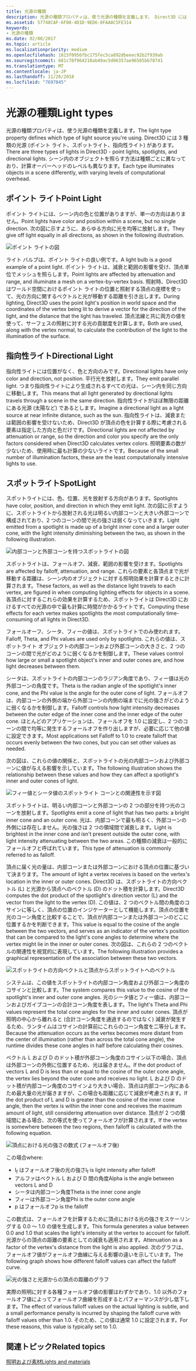 ```yaml
---
title: 光源の種類
description: 光源の種類プロパティは、使う光源の種類を定義します。 Direct3D には 3 種類の光源 (ポイント ライト、スポットライト、指向性ライト) があります。
ms.assetid: 57748CAF-6F08-4D1D-9ED6-8FAA8C5FE314
keywords:
- 光源の種類
ms.date: 02/08/2017
ms.topic: article
ms.localizationpriority: medium
ms.openlocfilehash: 1815f0956fbc175fec5ca892dbeeec92b2f939ab
ms.sourcegitcommit: 681c70f964210ab49ac5d06357ae96505bb78741
ms.translationtype: MT
ms.contentlocale: ja-JP
ms.lasthandoff: 11/26/2018
ms.locfileid: "7697845"
---
```

# <a name="light-types"></a><span data-ttu-id="769e4-105">光源の種類</span><span class="sxs-lookup"><span data-stu-id="769e4-105">Light types</span></span>


<span data-ttu-id="769e4-106">光源の種類プロパティは、使う光源の種類を定義します。</span><span class="sxs-lookup"><span data-stu-id="769e4-106">The light type property defines which type of light source you're using.</span></span> <span data-ttu-id="769e4-107">Direct3D には 3 種類の光源 (ポイント ライト、スポットライト、指向性ライト) があります。</span><span class="sxs-lookup"><span data-stu-id="769e4-107">There are three types of lights in Direct3D - point lights, spotlights, and directional lights.</span></span> <span data-ttu-id="769e4-108">シーン内のオブジェクトを照らす方法は種類ごとに異なっており、計算オーバーヘッドのレベルも異なります。</span><span class="sxs-lookup"><span data-stu-id="769e4-108">Each type illuminates objects in a scene differently, with varying levels of computational overhead.</span></span>

## <a name="span-idpointlightspanspan-idpointlightspanspan-idpointlightspanpoint-light"></a><span data-ttu-id="769e4-109"><span id="Point_Light"></span><span id="point_light"></span><span id="POINT_LIGHT"></span>ポイント ライト</span><span class="sxs-lookup"><span data-stu-id="769e4-109"><span id="Point_Light"></span><span id="point_light"></span><span id="POINT_LIGHT"></span>Point Light</span></span>


<span data-ttu-id="769e4-110">ポイント ライトには、シーン内の色と位置がありますが、単一の方向はありません。</span><span class="sxs-lookup"><span data-stu-id="769e4-110">Point lights have color and position within a scene, but no single direction.</span></span> <span data-ttu-id="769e4-111">次の図に示すように、あらゆる方向に光を均等に放射します。</span><span class="sxs-lookup"><span data-stu-id="769e4-111">They give off light equally in all directions, as shown in the following illustration.</span></span>

![ポイント ライトの図](images/ptlight.png)

<span data-ttu-id="769e4-113">ライト バルブは、ポイント ライトの良い例です。</span><span class="sxs-lookup"><span data-stu-id="769e4-113">A light bulb is a good example of a point light.</span></span> <span data-ttu-id="769e4-114">ポイント ライトは、減衰と範囲の影響を受け、頂点単位でメッシュを照らします。</span><span class="sxs-lookup"><span data-stu-id="769e4-114">Point lights are affected by attenuation and range, and illuminate a mesh on a vertex-by-vertex basis.</span></span> <span data-ttu-id="769e4-115">照射時、Direct3D はワールド空間におけるポイント ライトの位置と照射する頂点の座標を使って、光の方向に関するベクトルと光が移動する距離を引き出します。</span><span class="sxs-lookup"><span data-stu-id="769e4-115">During lighting, Direct3D uses the point light's position in world space and the coordinates of the vertex being lit to derive a vector for the direction of the light, and the distance that the light has traveled.</span></span> <span data-ttu-id="769e4-116">頂点法線と共に両方の値を使って、サーフェスの照射に対する光の貢献度を計算します。</span><span class="sxs-lookup"><span data-stu-id="769e4-116">Both are used, along with the vertex normal, to calculate the contribution of the light to the illumination of the surface.</span></span>

## <a name="span-iddirectionallightspanspan-iddirectionallightspanspan-iddirectionallightspandirectional-light"></a><span data-ttu-id="769e4-117"><span id="Directional_Light"></span><span id="directional_light"></span><span id="DIRECTIONAL_LIGHT"></span>指向性ライト</span><span class="sxs-lookup"><span data-stu-id="769e4-117"><span id="Directional_Light"></span><span id="directional_light"></span><span id="DIRECTIONAL_LIGHT"></span>Directional Light</span></span>


<span data-ttu-id="769e4-118">指向性ライトには位置がなく、色と方向のみです。</span><span class="sxs-lookup"><span data-stu-id="769e4-118">Directional lights have only color and direction, not position.</span></span> <span data-ttu-id="769e4-119">平行光を放射します。</span><span class="sxs-lookup"><span data-stu-id="769e4-119">They emit parallel light.</span></span> <span data-ttu-id="769e4-120">つまり指向性ライトにより生成されるすべての光は、シーン内を同じ方向に移動します。</span><span class="sxs-lookup"><span data-stu-id="769e4-120">This means that all light generated by directional lights travels through a scene in the same direction.</span></span> <span data-ttu-id="769e4-121">指向性ライトがほぼ無限の距離にある光源 (太陽など) であるとします。</span><span class="sxs-lookup"><span data-stu-id="769e4-121">Imagine a directional light as a light source at near infinite distance, such as the sun.</span></span> <span data-ttu-id="769e4-122">指向性ライトは、減衰または範囲の影響を受けないため、Direct3D が頂点の色を計算する際に考慮される要素は指定した方向と色だけです。</span><span class="sxs-lookup"><span data-stu-id="769e4-122">Directional lights are not affected by attenuation or range, so the direction and color you specify are the only factors considered when Direct3D calculates vertex colors.</span></span> <span data-ttu-id="769e4-123">照明要素の数が少ないため、使用時に最も計算の少ないライトです。</span><span class="sxs-lookup"><span data-stu-id="769e4-123">Because of the small number of illumination factors, these are the least computationally intensive lights to use.</span></span>

## <a name="span-idspotlightspanspan-idspotlightspanspan-idspotlightspanspotlight"></a><span data-ttu-id="769e4-124"><span id="SpotLight"></span><span id="spotlight"></span><span id="SPOTLIGHT"></span>スポットライト</span><span class="sxs-lookup"><span data-stu-id="769e4-124"><span id="SpotLight"></span><span id="spotlight"></span><span id="SPOTLIGHT"></span>SpotLight</span></span>


<span data-ttu-id="769e4-125">スポットライトには、色、位置、光を放射する方向があります。</span><span class="sxs-lookup"><span data-stu-id="769e4-125">Spotlights have color, position, and direction in which they emit light.</span></span> <span data-ttu-id="769e4-126">次の図に示すように、スポットライトから放射される光は明るい内部コーンと大きい外部コーンで構成されており、2 つのコーンの間で光の強さは弱くなっていきます。</span><span class="sxs-lookup"><span data-stu-id="769e4-126">Light emitted from a spotlight is made up of a bright inner cone and a larger outer cone, with the light intensity diminishing between the two, as shown in the following illustration.</span></span>

![内部コーンと外部コーンを持つスポットライトの図](images/spotlt.png)

<span data-ttu-id="769e4-128">スポットライトは、フォールオフ、減衰、範囲の影響を受けます。</span><span class="sxs-lookup"><span data-stu-id="769e4-128">Spotlights are affected by falloff, attenuation, and range.</span></span> <span data-ttu-id="769e4-129">これらの要素と各頂点まで光が移動する距離は、シーン内のオブジェクトに対する照明効果を計算するときに計算されます。</span><span class="sxs-lookup"><span data-stu-id="769e4-129">These factors, as well as the distance light travels to each vertex, are figured in when computing lighting effects for objects in a scene.</span></span> <span data-ttu-id="769e4-130">各頂点に対するこれらの効果を計算するため、スポットライトは Direct3D におけるすべての光源の中で最も計算に時間がかかるライトです。</span><span class="sxs-lookup"><span data-stu-id="769e4-130">Computing these effects for each vertex makes spotlights the most computationally time-consuming of all lights in Direct3D.</span></span>

<span data-ttu-id="769e4-131">フォールオーフ、シータ、フィーの値は、スポットライトでのみ使われます。</span><span class="sxs-lookup"><span data-stu-id="769e4-131">Falloff, Theta, and Phi values are used only by spotlights.</span></span> <span data-ttu-id="769e4-132">これらの値は、スポットライト オブジェクトの内部コーンおよび外部コーンの大きさと、2 つのコーンの間で光がどのように弱くなるかを制御します。</span><span class="sxs-lookup"><span data-stu-id="769e4-132">These values control how large or small a spotlight object's inner and outer cones are, and how light decreases between them.</span></span>

<span data-ttu-id="769e4-133">シータは、スポットライトの内部コーンのラジアン角度であり、フィー値は光の外部コーンの角度です。</span><span class="sxs-lookup"><span data-stu-id="769e4-133">Theta is the radian angle of the spotlight's inner cone, and the Phi value is the angle for the outer cone of light.</span></span> <span data-ttu-id="769e4-134">フォールオフは、内部コーンの外側の端から外部コーンの内側の端までに光の強さがどのように弱くなるかを制御します。</span><span class="sxs-lookup"><span data-stu-id="769e4-134">Falloff controls how light intensity decreases between the outer edge of the inner cone and the inner edge of the outer cone.</span></span> <span data-ttu-id="769e4-135">ほとんどのアプリケーションは、フォールオフを 1.0 に設定し、2 つのコーンの間で均等に発生するフォールオフを作り出しますが、必要に応じて他の値に設定できます。</span><span class="sxs-lookup"><span data-stu-id="769e4-135">Most applications set Falloff to 1.0 to create falloff that occurs evenly between the two cones, but you can set other values as needed.</span></span>

<span data-ttu-id="769e4-136">次の図は、これらの値の関係と、スポットライトの光の内部コーンおよび外部コーンに値が与える影響を示しています。</span><span class="sxs-lookup"><span data-stu-id="769e4-136">The following illustration shows the relationship between these values and how they can affect a spotlight's inner and outer cones of light.</span></span>

![フィー値とシータ値のスポットライト コーンとの関連性を示す図](images/spotlt2.png)

<span data-ttu-id="769e4-138">スポットライトは、明るい内部コーンと外部コーンの 2 つの部分を持つ光のコーンを放射します。</span><span class="sxs-lookup"><span data-stu-id="769e4-138">Spotlights emit a cone of light that has two parts: a bright inner cone and an outer cone.</span></span> <span data-ttu-id="769e4-139">光は、内部コーンで最も明るく、外部コーンの外側には存在しません。光の強さは 2 つの領域間で減衰します。</span><span class="sxs-lookup"><span data-stu-id="769e4-139">Light is brightest in the inner cone and isn't present outside the outer cone, with light intensity attenuating between the two areas.</span></span> <span data-ttu-id="769e4-140">この種類の減衰は一般的にフォールオフと呼ばれています。</span><span class="sxs-lookup"><span data-stu-id="769e4-140">This type of attenuation is commonly referred to as falloff.</span></span>

<span data-ttu-id="769e4-141">頂点に届く光の量は、内部コーンまたは外部コーンにおける頂点の位置に基づいて決まります。</span><span class="sxs-lookup"><span data-stu-id="769e4-141">The amount of light a vertex receives is based on the vertex's location in the inner or outer cones.</span></span> <span data-ttu-id="769e4-142">Direct3D は、スポットライトの方向ベクトル (L) と光源から頂点へのベクトル (D) のドット積を計算します。</span><span class="sxs-lookup"><span data-stu-id="769e4-142">Direct3D computes the dot product of the spotlight's direction vector (L) and the vector from the light to the vertex (D).</span></span> <span data-ttu-id="769e4-143">この値は、2 つのベクトル間の角度のコサインに等しく、頂点の位置のインジケーターとして機能します。頂点の位置を光のコーン角度と比較することで、頂点が内部コーンまたは外部コーンのどこに位置するかを判断できます。</span><span class="sxs-lookup"><span data-stu-id="769e4-143">This value is equal to the cosine of the angle between the two vectors, and serves as an indicator of the vertex's position that can be compared to the light's cone angles to determine where the vertex might lie in the inner or outer cones.</span></span> <span data-ttu-id="769e4-144">次の図は、これらの 2 つのベクトルの関連性を視覚的に表現しています。</span><span class="sxs-lookup"><span data-stu-id="769e4-144">The following illustration provides a graphical representation of the association between these two vectors.</span></span>

![スポットライトの方向ベクトルと頂点からスポットライトへのベクトル](images/spotalg1.png)

<span data-ttu-id="769e4-146">システムは、この値をスポットライトの内部コーン角度および外部コーン角度のコサインと比較します。</span><span class="sxs-lookup"><span data-stu-id="769e4-146">The system compares this value to the cosine of the spotlight's inner and outer cone angles.</span></span> <span data-ttu-id="769e4-147">光のシータ値とフィー値は、内部コーンおよびガイブコーンの合計コーン角度を表します。</span><span class="sxs-lookup"><span data-stu-id="769e4-147">The light's Theta and Phi values represent the total cone angles for the inner and outer cones.</span></span> <span data-ttu-id="769e4-148">頂点が照明の中心から離れると (合計コーン角度を通過するのではなく) 減衰が発生するため、ランタイムはコサインの計算前にこれらのコーン角度を二等分します。</span><span class="sxs-lookup"><span data-stu-id="769e4-148">Because the attenuation occurs as the vertex becomes more distant from the center of illumination (rather than across the total cone angle), the runtime divides these cone angles in half before calculating their cosines.</span></span>

<span data-ttu-id="769e4-149">ベクトル L および D のドット積が外部コーン角度のコサイン以下の場合、頂点は外部コーンの外側に位置するため、光は届きません。</span><span class="sxs-lookup"><span data-stu-id="769e4-149">If the dot product of vectors L and D is less than or equal to the cosine of the outer cone angle, the vertex lies beyond the outer cone and receives no light.</span></span> <span data-ttu-id="769e4-150">L および D のドット積が内部コーン角度のコサインより大きい場合、頂点は内部コーン内にあるため最大量の光が届きますが、この場合も距離に応じて減衰が考慮されます。</span><span class="sxs-lookup"><span data-stu-id="769e4-150">If the dot product of L and D is greater than the cosine of the inner cone angle, then the vertex is within the inner cone and receives the maximum amount of light, still considering attenuation over distance.</span></span> <span data-ttu-id="769e4-151">頂点が 2 つの領域間にある場合、次の等式を使ってフォールオフが計算されます。</span><span class="sxs-lookup"><span data-stu-id="769e4-151">If the vertex is somewhere between the two regions, then falloff is calculated with the following equation.</span></span>

![頂点における光の強さの数式 (フォールオフ後)](images/falloff.png)

<span data-ttu-id="769e4-153">この場合</span><span class="sxs-lookup"><span data-stu-id="769e4-153">where:</span></span>

-   <span data-ttu-id="769e4-154">I<sub>f</sub> はフォールオフ後の光の強さ</span><span class="sxs-lookup"><span data-stu-id="769e4-154">I<sub>f</sub> is light intensity after falloff</span></span>
-   <span data-ttu-id="769e4-155">アルファはベクトル L および D 間の角度</span><span class="sxs-lookup"><span data-stu-id="769e4-155">Alpha is the angle between vectors L and D</span></span>
-   <span data-ttu-id="769e4-156">シータは内部コーン角度</span><span class="sxs-lookup"><span data-stu-id="769e4-156">Theta is the inner cone angle</span></span>
-   <span data-ttu-id="769e4-157">フィーは外部コーン角度</span><span class="sxs-lookup"><span data-stu-id="769e4-157">Phi is the outer cone angle</span></span>
-   <span data-ttu-id="769e4-158">p はフォールオフ</span><span class="sxs-lookup"><span data-stu-id="769e4-158">p is the falloff</span></span>

<span data-ttu-id="769e4-159">この数式は、フォールオフを計算するために頂点における光の強さをスケーリングする 0.0 ～ 1.0 の値を生成します。</span><span class="sxs-lookup"><span data-stu-id="769e4-159">This formula generates a value between 0.0 and 1.0 that scales the light's intensity at the vertex to account for falloff.</span></span> <span data-ttu-id="769e4-160">光源からの頂点の距離の要素としての減衰も適用されます。</span><span class="sxs-lookup"><span data-stu-id="769e4-160">Attenuation as a factor of the vertex's distance from the light is also applied.</span></span> <span data-ttu-id="769e4-161">次のグラフは、フォールオフ値がフォールオフ曲線に与える影響の違いを示しています。</span><span class="sxs-lookup"><span data-stu-id="769e4-161">The following graph shows how different falloff values can affect the falloff curve.</span></span>

![光の強さと光源からの頂点の距離のグラフ](images/fallgraf.png)

<span data-ttu-id="769e4-163">実際の照明に対する各種フォールオフ値の影響はわずかであり、1.0 以外のフォールオフ値によってフォールオフ曲線を形成するとパフォーマンスが少し低下します。</span><span class="sxs-lookup"><span data-stu-id="769e4-163">The effect of various falloff values on the actual lighting is subtle, and a small performance penalty is incurred by shaping the falloff curve with falloff values other than 1.0.</span></span> <span data-ttu-id="769e4-164">そのため、この値は通常 1.0 に設定されます。</span><span class="sxs-lookup"><span data-stu-id="769e4-164">For these reasons, this value is typically set to 1.0.</span></span>

## <a name="span-idrelated-topicsspanrelated-topics"></a><span data-ttu-id="769e4-165"><span id="related-topics"></span>関連トピック</span><span class="sxs-lookup"><span data-stu-id="769e4-165"><span id="related-topics"></span>Related topics</span></span>


[<span data-ttu-id="769e4-166">照明および素材</span><span class="sxs-lookup"><span data-stu-id="769e4-166">Lights and materials</span></span>](lights-and-materials.md)

 

 




